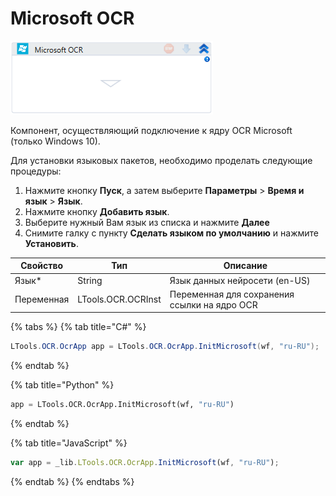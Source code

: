 # Microsoft OCR

![](<../../../.gitbook/assets/image (263).png>)

Компонент, осуществляющий подключение к ядру OCR Microsoft (только Windows 10).

Для установки языковых пакетов, необходимо проделать следующие процедуры:

1. &#x20;Нажмите кнопку **Пуск**, а затем выберите **Параметры** > **Время и язык** > **Язык**.
2. Нажмите кнопку  **Добавить язык**.
3. Выберите нужный Вам язык из списка и нажмите **Далее**
4. Снимите галку с пункту **Сделать языком по умолчанию** и нажмите **Установить**.

| Свойство   | Тип                | Описание                                     |
| ---------- | ------------------ | -------------------------------------------- |
| Язык\*     | String             | Язык данных нейросети (en-US)                |
| Переменная | LTools.OCR.OCRInst | Переменная для сохранения ссылки на ядро OCR |

{% tabs %}
{% tab title="C#" %}
```csharp
LTools.OCR.OcrApp app = LTools.OCR.OcrApp.InitMicrosoft(wf, "ru-RU");
```
{% endtab %}

{% tab title="Python" %}
```python
app = LTools.OCR.OcrApp.InitMicrosoft(wf, "ru-RU")
```
{% endtab %}

{% tab title="JavaScript" %}
```javascript
var app = _lib.LTools.OCR.OcrApp.InitMicrosoft(wf, "ru-RU");
```
{% endtab %}
{% endtabs %}

